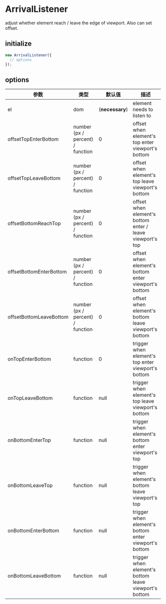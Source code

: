 # ArrivalListener

adjust whether element reach / leave the edge of viewport. Also can set offset.



## **initialize**

```javascript
new ArrivalListener({
  // options
});
```



## **options**

| 参数                      | 类型                               | 默认值             | 描述                                       |
| ----------------------- | -------------------------------- | --------------- | ---------------------------------------- |
| el                      | dom                              | (**necessary**) | element needs to listen to               |
| offsetTopEnterBottom    | number (px / percent) / function | 0               | offset when element's top enter viewport's bottom |
| offsetTopLeaveBottom    | number (px / percent) / function | 0               | offset when element's top leave viewport's bottom |
| offsetBottomReachTop    | number (px / percent) / function | 0               | offset when element's bottom enter / leave viewport's top |
| offsetBottomEnterBottom | number (px / percent) / function | 0               | offset when element's bottom enter viewport's bottom |
| offsetBottomLeaveBottom | number (px / percent) / function | 0               | offset when element's bottom leave viewport's bottom |
| onTopEnterBottom        | function                         | 0               | trigger when element's top enter viewport's bottom |
| onTopLeaveBottom        | function                         | null            | trigger when element's top leave viewport's bottom |
| onBottomEnterTop        | function                         | null            | trigger when element's bottom enter viewport's top |
| onBottomLeaveTop        | function                         | null            | trigger when element's bottom leave viewport's top |
| onBottomEnterBottom     | function                         | null            | trigger when element's bottom enter viewport's bottom |
| onBottomLeaveBottom     | function                         | null            | trigger when element's bottom leave viewport's bottom |